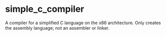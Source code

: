 simple_c_compiler
=================

A compiler for a simplified C language on the x86 architecture. Only creates the assembly language; not an assembler or linker.
